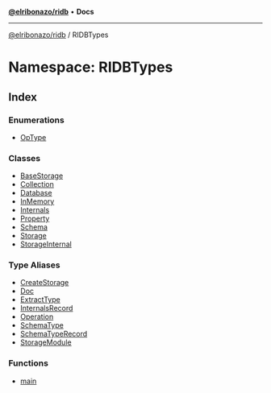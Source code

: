 [**@elribonazo/ridb**](../../README.md) • **Docs**

***

[@elribonazo/ridb](../../globals.md) / RIDBTypes

# Namespace: RIDBTypes

## Index

### Enumerations

- [OpType](enumerations/OpType.md)

### Classes

- [BaseStorage](classes/BaseStorage.md)
- [Collection](classes/Collection.md)
- [Database](classes/Database.md)
- [InMemory](classes/InMemory.md)
- [Internals](classes/Internals.md)
- [Property](classes/Property.md)
- [Schema](classes/Schema.md)
- [Storage](classes/Storage.md)
- [StorageInternal](classes/StorageInternal.md)

### Type Aliases

- [CreateStorage](type-aliases/CreateStorage.md)
- [Doc](type-aliases/Doc.md)
- [ExtractType](type-aliases/ExtractType.md)
- [InternalsRecord](type-aliases/InternalsRecord.md)
- [Operation](type-aliases/Operation.md)
- [SchemaType](type-aliases/SchemaType.md)
- [SchemaTypeRecord](type-aliases/SchemaTypeRecord.md)
- [StorageModule](type-aliases/StorageModule.md)

### Functions

- [main](functions/main.md)
